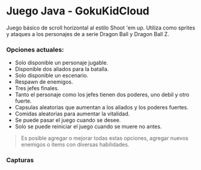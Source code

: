 Juego Java - GokuKidCloud
============

Juego básico de scroll horizontal al estilo Shoot 'em up. Utiliza como sprites y ataques a los personajes de a serie Dragon Ball y Dragon Ball Z.

### Opciones actuales:
* Solo disponible un personaje jugable.
* Disponible dos aliados para la batalla.
* Solo disponible un escenario.
* Respawn de enemigos.
* Tres jefes finales.
* Tanto el personaje como los jefes tienen dos poderes, uno debil y otro fuerte.
* Capsulas aleatorias que aumentan a los aliados y los poderes fuertes.
* Comidas aleatorias para aumentar la vitalidad.
* Se puede pasar el juego cuando se desee.
* Solo se puede reiniciar el juego cuando se muere no antes.

> Es posible agregar o  mejorar todas estas opciones, agregar nuevos enemigos o items con diversas habilidades.

### Capturas
